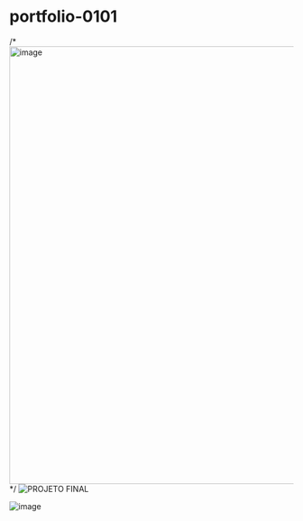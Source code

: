 # portfolio-0101


/*          <img width="1345" height="777" alt="image" src="https://github.com/user-attachments/assets/6f06c6fd-4101-43c6-9714-1e94a344d98c" />
          */
![PROJETO FINAL](https://github.com/aesir0101/portfolio-0101/assets/84733192/91401218-63fa-4ab1-9af1-c32009cfa906)


![image](https://github.com/aesir0101/portfolio-0101/assets/84733192/a7f8eafe-ef11-4ec2-b026-b5d191c2b35e)


